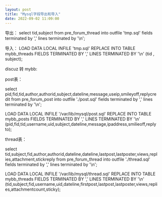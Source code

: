 ```yaml
---
layout: post
title: "Mysql字段导出和导入"
date: 2022-09-02 11:09:00
---
```


导出：
select tid,subject from pre_forum_thread into outfile 'tmp.sql' fields terminated by ',' lines terminated by '\n';

导入：
LOAD DATA LOCAL INFILE 'tmp.sql' REPLACE INTO TABLE mybb_threads FIELDS TERMINATED BY ',' LINES TERMINATED BY '\n' (tid , subject);


discuz 转 mybb:

post表：

select pid,fid,tid,author,authorid,subject,dateline,message,useip,smileyoff,replycredit from pre_forum_post into outfile './post.sql' fields terminated by ',' lines terminated by '\n';


LOAD DATA LOCAL INFILE '/var/lib/mysql/post.sql' REPLACE INTO TABLE mybb_posts FIELDS TERMINATED BY ',' LINES TERMINATED BY '\n' (pid,fid,tid,username,uid,subject,dateline,message,ipaddress,smilieoff,replyto);


thread表：

select tid,subject,fid,author,authorid,dateline,dateline,lastpost,lastposter,views,replies,attachment,stickreply from pre_forum_thread into outfile './thread.sql' fields terminated by ',' lines terminated by '\n';

LOAD DATA LOCAL INFILE '/var/lib/mysql/thread.sql' REPLACE INTO TABLE mybb_threads FIELDS TERMINATED BY ',' LINES TERMINATED BY '\n' (tid,subject,fid,username,uid,dateline,firstpost,lastpost,lastposter,views,replies,attachmentcount,sticky);